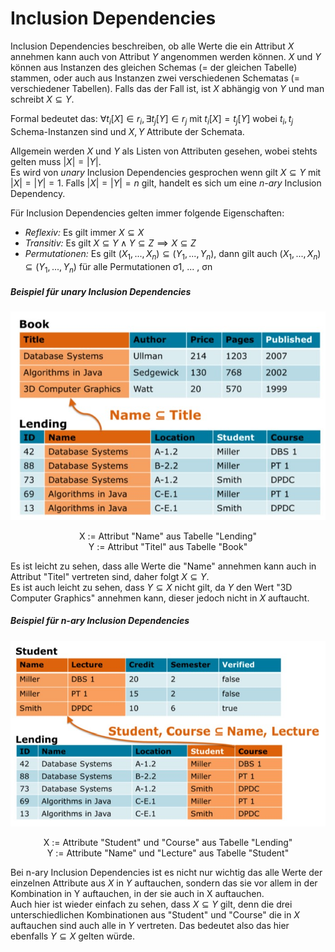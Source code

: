 # Inclusion Dependencies
Inclusion Dependencies beschreiben, ob alle Werte die ein Attribut $X$ annehmen kann auch von Attribut $Y$ angenommen werden können. $X$ und $Y$ können aus Instanzen des gleichen Schemas (= der gleichen Tabelle) stammen, oder auch aus Instanzen zwei verschiedenen Schematas (= verschiedener Tabellen).
Falls das der Fall ist, ist $X$ abhängig von $Y$ und man schreibt $X ⊆ Y$.

Formal bedeutet das: $∀ t_i[X] ∈ r_i, ∃ t_j[Y] ∈ r_j$ mit $t_i[X] = t_j[Y]$ wobei $t_i, t_j$ Schema-Instanzen sind und $X, Y$ Attribute der Schemata. 

Allgemein werden $X$ und $Y$ als Listen von Attributen gesehen, wobei stehts gelten muss $|X| = |Y|$. <br>
Es wird von *unary* Inclusion Dependencies gesprochen wenn gilt $X ⊆ Y$ mit $|X| = |Y| = 1$. Falls $|X| = |Y| = n$ gilt, handelt es sich um eine *n-ary* Inclusion Dependency.

Für Inclusion Dependencies gelten immer folgende Eigenschaften:

* *Reflexiv:* Es gilt immer $X ⊆ X$
* *Transitiv:* Es gilt $X ⊆ Y \wedge Y ⊆ Z \implies X ⊆ Z$
* *Permutationen:* Es gilt $(X_1, ... , X_n) ⊆ (Y_1, ... , Y_n)$, dann gilt auch $(X_1, ... , X_n) ⊆ (Y_1, ... , Y_n)$ für alle Permutationen σ1, ... , σn 

##### Beispiel für unary Inclusion Dependencies

<p align="center">
  <img src="imgs/unary_IND_Example.jpg" width="600">
  <p align="center">
  X := Attribut "Name" aus Tabelle "Lending"<br>
  Y := Attribut "Titel" aus Tabelle "Book"<br>
  </p>
</p>


Es ist leicht zu sehen, dass alle Werte die "Name" annehmen kann auch in Attribut "Titel" vertreten sind, daher folgt $X ⊆ Y$. <br>
Es ist auch leicht zu sehen, dass $Y ⊆ X$ nicht gilt, da $Y$ den Wert "3D Computer Graphics" annehmen kann, dieser jedoch nicht in $X$ auftaucht.

##### Beispiel für n-ary Inclusion Dependencies

<p align="center">
  <img src="imgs/n-ary_IND_Example.jpg" width="600">
  <p align="center">
  X := Attribute "Student" und "Course" aus Tabelle "Lending"<br>
  Y := Attribute "Name" und "Lecture" aus Tabelle "Student"<br>
  </p>
</p>

Bei n-ary Inclusion Dependencies ist es nicht nur wichtig das alle Werte der einzelnen Attribute aus $X$ in $Y$ auftauchen, sondern das sie vor allem in der Kombination in Y auftauchen, in der sie auch in X auftauchen.<br>
Auch hier ist wieder einfach zu sehen, dass $X ⊆ Y$ gilt, denn die drei unterschiedlichen Kombinationen aus "Student" und "Course" die in $X$ auftauchen sind auch alle in $Y$ vertreten. Das bedeutet also das hier ebenfalls $Y ⊆ X$ gelten würde.
